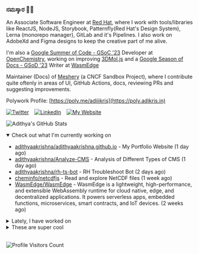 ### ನಮಸ್ಕಾರ 🙏🏼
  
An Associate Software Engineer at [Red Hat](https://www.redhat.com), where I work with tools/libraries like ReactJS, NodeJS, Storybook, Patternfly(Red Hat's Design System), Lerna (monorepo manager), GitLab and it's Pipelines. I also work on AdobeXd and Figma designs to keep the creative part of me alive.

I'm also a [Google Summer of Code - GSoC '23](https://summerofcode.withgoogle.com/) Developer at [OpenChemistry](https://openchemistry.org), working on improving [3DMol.js](https://github.com/3dmol/3Dmol.js) and a [Google Season of Docs - GSoD '23](https://developers.google.com/season-of-docs) Writer at [WasmEdge](https://github.com/WasmEdge)

Maintainer (Docs) of [Meshery](https://github.com/meshery) (a CNCF Sandbox Project), where I contribute quite oftenly in areas of UI, GitHub Actions, docs, reviewing PRs and suggesting improvements.

Polywork Profile: [https://poly.me/adiiikris](https://poly.adikris.in)

[![Twitter](https://img.shields.io/badge/-@adii_kris-%231DA1F2?style=for-the-badge&logo=twitter&logoColor=ffffff)](https:/twitter.adikris.in) &ensp;
[![LinkedIn](https://img.shields.io/badge/-Adithya%20Krishna-%230A67C3?style=for-the-badge&logo=linkedin&logoColor=ffffff)](https://linkedin.adikris.in/) &ensp;
[![My Website](https://img.shields.io/badge/-My%20Website-%230A67C3?style=for-the-badge)](https://adikris.in/)



![Adithya's GitHub Stats](https://github-readme-stats.vercel.app/api?username=adithyaakrishna&show_icons=true&hide_border=true&title_color=fff&icon_color=79ff97&text_color=9f9f9f&bg_color=151515)


<details open="true">
  <summary>Check out what I'm currently working on</summary>
  
  - [adithyaakrishna/adithyaakrishna.github.io](https://github.com/adithyaakrishna/adithyaakrishna.github.io) - My Portfolio Website (1 day ago)
  - [adithyaakrishna/Analyze-CMS](https://github.com/adithyaakrishna/Analyze-CMS) - Analysis of Different Types of CMS (1 day ago)
  - [adithyaakrishna/rh-ts-bot](https://github.com/adithyaakrishna/rh-ts-bot) - RH Troubleshoot Bot (2 days ago)
  - [cheminfo/netcdfjs](https://github.com/cheminfo/netcdfjs) - Read and explore NetCDF files (1 week ago)
  - [WasmEdge/WasmEdge](https://github.com/WasmEdge/WasmEdge) - WasmEdge is a lightweight, high-performance, and extensible WebAssembly runtime for cloud native, edge, and decentralized applications. It powers serverless apps, embedded functions, microservices, smart contracts, and IoT devices. (2 weeks ago)
</details>

<details>
  <summary>Lately, I have worked on</summary>
  
  - [refactor: Updated JS files to TS](https://github.com/documenso/documenso/pull/282) on [documenso/documenso](https://github.com/documenso/documenso) (1 day ago)
  - [[Feat] - Added Search Feature and Updated Theme](https://github.com/3dmol/3Dmol.js/pull/711) on [3dmol/3Dmol.js](https://github.com/3dmol/3Dmol.js) (5 days ago)
  - [[Feat] - Added New Docs](https://github.com/WasmEdge/docs/pull/145) on [WasmEdge/docs](https://github.com/WasmEdge/docs) (1 week ago)
  - [[Chore] - Added Redirection Notes](https://github.com/WasmEdge/WasmEdge/pull/2727) on [WasmEdge/WasmEdge](https://github.com/WasmEdge/WasmEdge) (1 week ago)
  - [[Feat] - Making Library TypeSafe - Refactoring](https://github.com/cheminfo/netcdfjs/pull/26) on [cheminfo/netcdfjs](https://github.com/cheminfo/netcdfjs) (2 weeks ago)
</details>

<details>
  <summary>These are super cool</summary>
  
  - [gnina/gnina](https://github.com/gnina/gnina) - A deep learning framework for molecular docking (4 days ago)
  - [ankitskvmdam/clean-jsdoc-theme](https://github.com/ankitskvmdam/clean-jsdoc-theme) - A beautifully crafted theme / template for JSDoc 3. https://ankdev.me/clean-jsdoc-theme/v4 (5 days ago)
  - [TarekRaafat/autoComplete.js](https://github.com/TarekRaafat/autoComplete.js) - Simple autocomplete pure vanilla Javascript library. (5 days ago)
  - [pliang279/awesome-phd-advice](https://github.com/pliang279/awesome-phd-advice) - Collection of advice for prospective and current PhD students (5 days ago)
  - [illinois/queue](https://github.com/illinois/queue) - A microservice queue for holding open office hours (5 days ago)
</details>

<br> 

![Profile Visitors Count](https://profile-counter.glitch.me/adithyaakrishna/count.svg)

